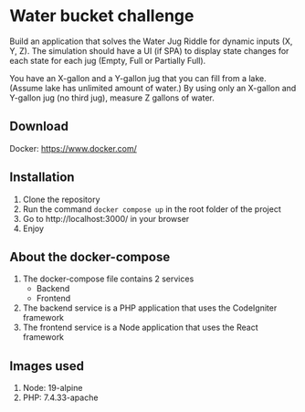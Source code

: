 # Water bucket challenge
Build an application that solves the Water Jug Riddle for dynamic inputs (X, Y, Z). The
simulation should have a UI (if SPA) to display state changes for each state for each jug
(Empty, Full or Partially Full).

You have an X-gallon and a Y-gallon jug that you can fill from a lake. (Assume lake has unlimited amount
of water.) By using only an X-gallon and Y-gallon jug (no third jug), measure Z gallons of water.

## Download
Docker: https://www.docker.com/

## Installation
1. Clone the repository
2. Run the command `docker compose up` in the root folder of the project
3. Go to http://localhost:3000/ in your browser
4. Enjoy

## About the docker-compose
1. The docker-compose file contains 2 services
   - Backend
   - Frontend
2. The backend service is a PHP application that uses the CodeIgniter framework
3. The frontend service is a Node application that uses the React framework

## Images used
1. Node: 19-alpine
2. PHP: 7.4.33-apache